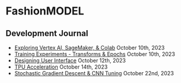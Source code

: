 # FashionMODEL

## Development Journal
- [Exploring Vertex AI, SageMaker, & Colab](https://publish.obsidian.md/danilisle/Exploring+Vertex+AI%2C+SageMaker%2C+%26+Colab) October 10th, 2023
- [Training Experiments - Transforms & Epochs](https://publish.obsidian.md/danilisle/Training+Experiments+-+Transforms+%26+Epochs) October 10th, 2023
- [Designing User Interface](https://publish.obsidian.md/danilisle/Designing+User+Interface) October 12th, 2023
- [TPU Acceleration](https://publish.obsidian.md/danilisle/TPU+Acceleration) October 14th, 2023
- [Stochastic Gradient Descent & CNN Tuning](https://publish.obsidian.md/danilisle/Stochastic+Gradient+Descent+%26+CNN+Tuning) October 22nd, 2023
